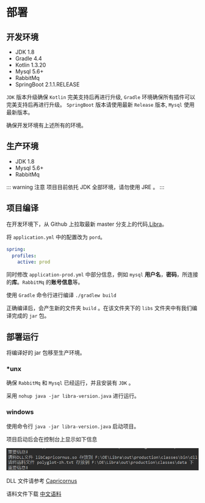 # 部署

## 开发环境

- JDK 1.8
- Gradle 4.4
- Kotlin 1.3.20
- Mysql 5.6+
- RabbitMq
- SpringBoot 2.1.1.RELEASE

`JDK` 版本升级确保 `Kotlin` 完美支持后再进行升级, `Gradle` 环境确保所有插件可以完美支持后再进行升级。 `SpringBoot` 版本请使用最新 `Release` 版本, `Mysql` 使用最新版本。

确保开发环境有上述所有的环境。

## 生产环境

- JDK 1.8
- Mysql 5.6+
- RabbitMq

::: warning 注意
项目目前依托 JDK 全部环境，请勿使用 JRE 。
:::

## 项目编译

在开发环境下，从 Github 上拉取最新 master 分支上的代码,[Libra](https://github.com/onlineevaluation/Libra.git)。

将 `application.yml` 中的配置改为 `pord`。

```yml
spring:
  profiles:
    active: prod
```

同时修改 `application-prod.yml` 中部分信息，例如 `mysql` **用户名**，**密码**，所连接的**库**。`RabbitMq` 的**账号信息**等。

使用 `Gradle` 命令行进行编译 `./gradlew build`

正确编译后，会产生新的文件夹 `build` 。在该文件夹下的 `libs` 文件夹中有我们编译完成的 `jar` 包。

## 部署运行

将编译好的 jar 包移至生产环境。

### \*unx

确保 `RabbitMq` 和 `Mysql` 已经运行，并且安装有 `JDK` 。

采用 `nohup java -jar libra-version.java` 进行运行。

### windows

使用命令行 `java -jar libra-version.java` 启动项目。

项目启动后会在控制台上显示如下信息

![](../resources/importinfo.png)

DLL 文件请参考 [Capricornus](/Capricornus/introduction.html)

语料文件下载 [中文语料](https://pan.baidu.com/s/1sl0Ze7F)
